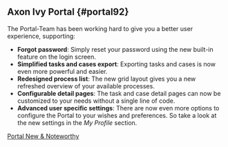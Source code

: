 ## Axon Ivy Portal {#portal92}

The Portal-Team has been working hard to give you a better user experience,
supporting:

- __Forgot password__: Simply reset your password using the new built-in feature
  on the login screen.
- __Simplified tasks and cases export__: Exporting tasks and cases is now even
  more powerful and easier.
- __Redesigned process list__: The new grid layout gives you a new refreshed
  overview of your available processes.
- __Configurable detail pages__: The task and case detail pages can now be
  customized to your needs without a single line of code.
- __Advanced user specific settings__: There are now even more options to
  configure the Portal to your wishes and preferences. So take a look at the new
  settings in the *My Profile* section.

<div class="short-links">
	<a href="/portal/9.2/doc/portal-developer-guide/introduction/index.html#new-noteworthy-9-2"
		target="_blank" rel="noopener noreferrer">
		<i class="fas fa-book"></i> Portal New & Noteworthy
	</a>
</div>

